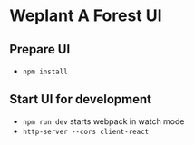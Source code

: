 # Weplant A Forest UI

## Prepare UI
* `npm install`

## Start UI for development
* `npm run dev` starts webpack in watch mode
* `http-server --cors client-react`

